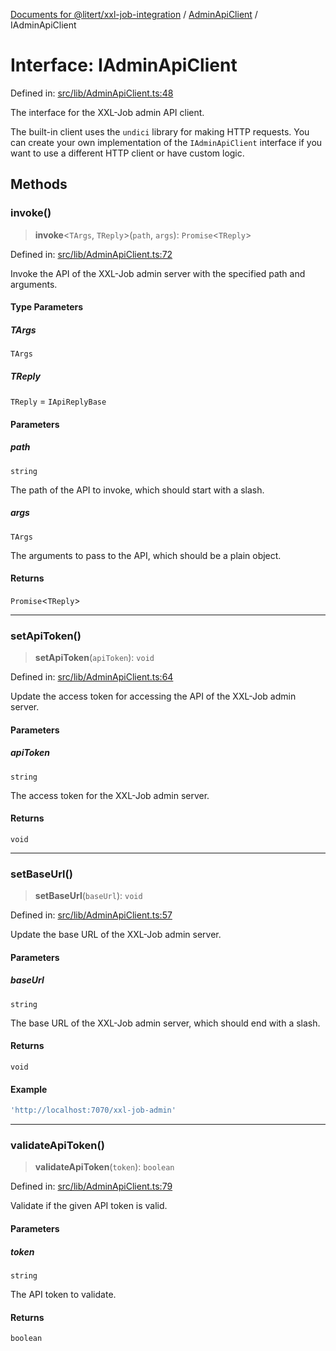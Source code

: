 [Documents for @litert/xxl-job-integration](../../index.md) / [AdminApiClient](../index.md) / IAdminApiClient

# Interface: IAdminApiClient

Defined in: [src/lib/AdminApiClient.ts:48](https://github.com/litert/xxl-job-integration.js/blob/master/src/lib/AdminApiClient.ts#L48)

The interface for the XXL-Job admin API client.

The built-in client uses the `undici` library for making HTTP requests.
You can create your own implementation of the `IAdminApiClient` interface if you want to use a different
HTTP client or have custom logic.

## Methods

### invoke()

> **invoke**\<`TArgs`, `TReply`\>(`path`, `args`): `Promise`\<`TReply`\>

Defined in: [src/lib/AdminApiClient.ts:72](https://github.com/litert/xxl-job-integration.js/blob/master/src/lib/AdminApiClient.ts#L72)

Invoke the API of the XXL-Job admin server with the specified path and arguments.

#### Type Parameters

##### TArgs

`TArgs`

##### TReply

`TReply` = `IApiReplyBase`

#### Parameters

##### path

`string`

The path of the API to invoke, which should start with a slash.

##### args

`TArgs`

The arguments to pass to the API, which should be a plain object.

#### Returns

`Promise`\<`TReply`\>

***

### setApiToken()

> **setApiToken**(`apiToken`): `void`

Defined in: [src/lib/AdminApiClient.ts:64](https://github.com/litert/xxl-job-integration.js/blob/master/src/lib/AdminApiClient.ts#L64)

Update the access token for accessing the API of the XXL-Job admin server.

#### Parameters

##### apiToken

`string`

The access token for the XXL-Job admin server.

#### Returns

`void`

***

### setBaseUrl()

> **setBaseUrl**(`baseUrl`): `void`

Defined in: [src/lib/AdminApiClient.ts:57](https://github.com/litert/xxl-job-integration.js/blob/master/src/lib/AdminApiClient.ts#L57)

Update the base URL of the XXL-Job admin server.

#### Parameters

##### baseUrl

`string`

The base URL of the XXL-Job admin server, which should end with a slash.

#### Returns

`void`

#### Example

```ts
'http://localhost:7070/xxl-job-admin'
```

***

### validateApiToken()

> **validateApiToken**(`token`): `boolean`

Defined in: [src/lib/AdminApiClient.ts:79](https://github.com/litert/xxl-job-integration.js/blob/master/src/lib/AdminApiClient.ts#L79)

Validate if the given API token is valid.

#### Parameters

##### token

`string`

The API token to validate.

#### Returns

`boolean`
